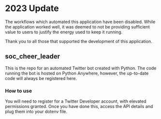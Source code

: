 # 2023 Update
The workflows which automated this application have been disabled. While the application worked well, it was deemed to not be providing sufficient value to users to justify the energy used to keep it running. 

Thank you to all those that supported the development of this application.

## soc_cheer_leader

This is the repo for an automated Twitter bot created with Python. The code running the bot is hosted on Python Anywhere, 
however, the up-to-date code will always be registered here.

### How to use

You will need to register for a Twitter Developer account, with elevated permissions granted. 
Once you have done this, access the API details and plug them into your dotenv file.
